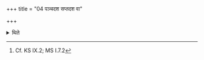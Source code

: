 +++
title = "04 पञ्चदश सप्तदश वा"

+++

<details><summary>थिते</summary>

4. There should be either fifteen or seventeen enkindling verses.[^1]   

[^1]: Cf. KS IX.2; MS I.7.2
</details>
